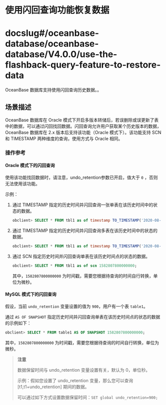 使用闪回查询功能恢复数据
=================================

# docslug#/oceanbase-database/oceanbase-database/V4.0.0/use-the-flashback-query-feature-to-restore-data
OceanBase 数据库支持使用闪回查询历史数据。。

场景描述
-------------------------

OceanBase 数据库在 Oracle 模式下开启多版本转储后，若误删除或误更新了表中的数据，可以通过闪回找回数据。闪回查询允许用户获取某个历史版本的数据，OceanBase 数据库在 2.x 版本后支持该功能（Oracle 模式下）。该功能支持 SCN 和 TIMESTAMP 两种维度的查询，使用方式与 Oracle 相同。

### 操作参考

#### Oracle 模式下的闪回查询

使用该功能找回数据时，请注意，undo_retention参数已开启，值大于 `0` ，否则无法使用该功能。

示例：

1. 通过 TIMESTAMP 指定的历史时间并闪回查询一张单表在该历史时间中的状态的数据。

   ```sql
   obclient> SELECT * FROM tbl1 as of timestamp TO_TIMESTAMP('2020-08-13 16:20:00','yyyy-mm-dd hh24:mi:ss');
   ```

2. 通过 TIMESTAMP 指定的历史时间并闪回查询多表在该历史时间中的状态的数据。

   ```sql
   obclient> SELECT * FROM tbl1 as of timestamp TO_TIMESTAMP('2020-08-13 16:20:00','yyyy-mm-dd hh24:mi:ss'),tbl2 as of timestamp TO_TIMESTAMP('2020-08-13 16:20:00','yyyy-mm-dd hh24:mi:ss');
   ```

3. 通过 SCN 指定历史时间并闪回查询单表在该历史时间点的状态的数据。

   ```sql
   obclient> SELECT * FROM tbl1 as of scn 1582807800000000;
   ```

   其中，`1582807800000000` 为时间戳，需要您根据待查询的时间自行转换，单位为微秒。

#### MySQL 模式下的闪回查询

假设，当前 `undo_retention` 变量设置的值为 `900`，用户有一个表 `table1`。

通过 `AS OF SNAPSHOT` 指定历史时间并闪回查询单表在该历史时间点的状态的数据的示例如下：

```sql
obclient> SELECT * FROM table1 AS OF SNAPSHOT 1582807800000000;
```

其中，`1582807800000000` 为时间戳，需要您根据待查询的时间自行转换，单位为微秒。
>**注意**
>
>数据保留时间与 undo_retention 变量设置有关，默认为 0，单位秒。
>
>示例：假如您设置了 undo_retention 变量，那么您可以查询 \[t1,t1+undo_retention\] 期间的数据。
>
>可以通过如下方式设置数据保留时间：`SET global undo_retention=900;`
